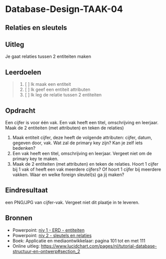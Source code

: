 # Database-Design-TAAK-04

## Relaties en sleutels

## Uitleg
Je gaat relaties tussen 2 entiteiten maken

## Leerdoelen

> 1. [ ] Ik maak een entiteit
> 2. [ ] Ik geef een entiteit attributen
> 3. [ ] Ik leg de relatie tussen 2 entiteiten

## Opdracht
Een cijfer is voor één vak. Een vak heeft een titel, omschrijving en leerjaar. Maak de 2 entiteiten (met attributen) en teken de relaties)

1. Maak entiteit cijfer, deze heeft de volgende attributen: cijfer, datum, gegeven door, vak. Wat zal de primary key zijn? Kan je zelf iets bedenken?
2. Een vak heeft een titel, omschrijving en leerjaar. Vergeet niet om de primary key te maken.
3. Maak de 2 entiteiten (met attributen) en teken de relaties. Hoort 1 cijfer bij 1 vak of heeft een vak meerdere cijfers?  Of hoort 1 cijfer bij meerdere vakken. Waar en welke foreign sleutel(s) ga jij maken?
   
## Eindresultaat

een PNG/JPG van cijfer-vak. Vergeet niet dit plaatje in te leveren.

## Bronnen
- Powerpoint: <a href="https://github.com/ROC-van-Amsterdam-College-Amstelland/DATABASE-DESIGN/blob/master/niveau1/taak01/niv 1 - ERD - entiteiten.pdf">niv 1 - ERD - entiteiten</a>  
- Powerpoint: <a href="https://github.com/ROC-van-Amsterdam-College-Amstelland/DATABASE-DESIGN/blob/master/niveau2/taak01/niv 2 - sleutels en relaties.pdf">niv 2 - sleutels en relaties</a>  
- Boek: Applicatie en mediaontwikkelaar: pagina 101 tot en met 111
- Online uitleg: https://www.lucidchart.com/pages/nl/tutorial-database-structuur-en-ontwerp#section_2 